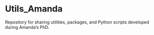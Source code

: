 # Utils_Amanda
Repository for sharing utilities, packages, and Python scripts developed during Amanda’s PhD.

